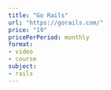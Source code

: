 ```yaml
---
title: "Go Rails"
url: "https://gorails.com/"
price: "19"
pricePerPeriod: monthly
format: 
- video
- course
subject: 
- rails
---
```

